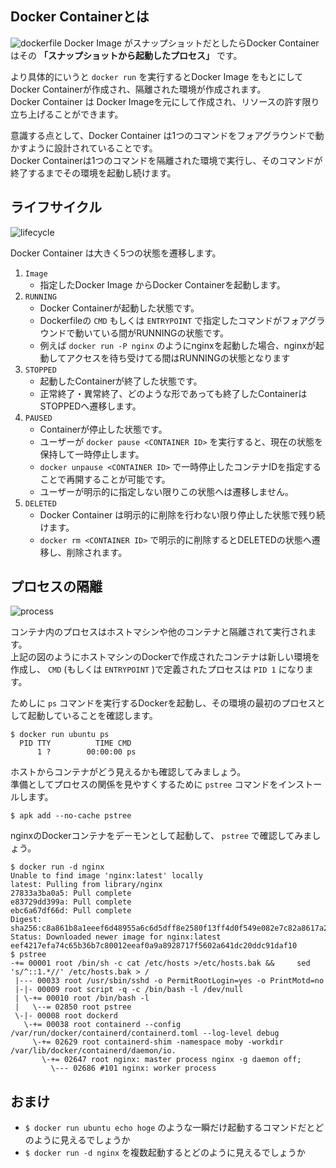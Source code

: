## Docker Containerとは
![dockerfile](imgs/dockerfile.png)
Docker Image がスナップショットだとしたらDocker Container はその **「スナップショットから起動したプロセス」** です。  

より具体的にいうと `docker run` を実行するとDocker Image をもとにしてDocker Containerが作成され、隔離された環境が作成されます。  
Docker Container は Docker Imageを元にして作成され、リソースの許す限り立ち上げることができます。

意識する点として、Docker Container は1つのコマンドをフォアグラウンドで動かすように設計されていることです。  
Docker Containerは1つのコマンドを隔離された環境で実行し、そのコマンドが終了するまでその環境を起動し続けます。

## ライフサイクル
![lifecycle](imgs/lifecycle.png)

Docker Container は大きく5つの状態を遷移します。  

1. `Image`
    - 指定したDocker Image からDocker Containerを起動します。
2. `RUNNING`
    - Docker Containerが起動した状態です。
    - Dockerfileの `CMD` もしくは `ENTRYPOINT` で指定したコマンドがフォアグラウンドで動いている間がRUNNINGの状態です。
    - 例えば `docker run -P nginx` のようにnginxを起動した場合、nginxが起動してアクセスを待ち受けてる間はRUNNINGの状態となります
3. `STOPPED`
    - 起動したContainerが終了した状態です。
    - 正常終了・異常終了、どのような形であっても終了したContainerはSTOPPEDへ遷移します。
4. `PAUSED`
    - Containerが停止した状態です。
    - ユーザーが `docker pause <CONTAINER ID>` を実行すると、現在の状態を保持して一時停止します。
    - `docker unpause <CONTAINER ID>` で一時停止したコンテナIDを指定することで再開することが可能です。
    - ユーザーが明示的に指定しない限りこの状態へは遷移しません。
5. `DELETED`
    - Docker Container は明示的に削除を行わない限り停止した状態で残り続けます。
    - `docker rm <CONTAINER ID>` で明示的に削除するとDELETEDの状態へ遷移し、削除されます。

## プロセスの隔離
![process](imgs/process.png)

コンテナ内のプロセスはホストマシンや他のコンテナと隔離されて実行されます。  
上記の図のようにホストマシンのDockerで作成されたコンテナは新しい環境を作成し、 `CMD` (もしくは `ENTRYPOINT` )で定義されたプロセスは `PID 1` になります。

ためしに `ps` コマンドを実行するDockerを起動し、その環境の最初のプロセスとして起動していることを確認します。
```console
$ docker run ubuntu ps
  PID TTY          TIME CMD
      1 ?        00:00:00 ps
```

ホストからコンテナがどう見えるかも確認してみましょう。  
準備としてプロセスの関係を見やすくするために `pstree` コマンドをインストールします。
```console
$ apk add --no-cache pstree
```

nginxのDockerコンテナをデーモンとして起動して、 `pstree` で確認してみましょう。
```console
$ docker run -d nginx
Unable to find image 'nginx:latest' locally
latest: Pulling from library/nginx
27833a3ba0a5: Pull complete
e83729dd399a: Pull complete
ebc6a67df66d: Pull complete
Digest: sha256:c8a861b8a1eeef6d48955a6c6d5dff8e2580f13ff4d0f549e082e7c82a8617a2
Status: Downloaded newer image for nginx:latest
eef4217efa74c65b36b7c80012eeaf0a9a8928717f5602a641dc20ddc91daf10
$ pstree
-+= 00001 root /bin/sh -c cat /etc/hosts >/etc/hosts.bak &&     sed 's/^::1.*//' /etc/hosts.bak > /
 |--- 00033 root /usr/sbin/sshd -o PermitRootLogin=yes -o PrintMotd=no
 |-|- 00009 root script -q -c /bin/bash -l /dev/null
 | \-+= 00010 root /bin/bash -l
 |   \--= 02850 root pstree
 \-|- 00008 root dockerd
   \-+= 00038 root containerd --config /var/run/docker/containerd/containerd.toml --log-level debug
     \-+= 02629 root containerd-shim -namespace moby -workdir /var/lib/docker/containerd/daemon/io.
       \-+= 02647 root nginx: master process nginx -g daemon off;
         \--- 02686 #101 nginx: worker process
```

## おまけ
- `$ docker run ubuntu echo hoge` のような一瞬だけ起動するコマンドだとどのように見えるでしょうか
- `$ docker run -d nginx` を複数起動するとどのように見えるでしょうか
